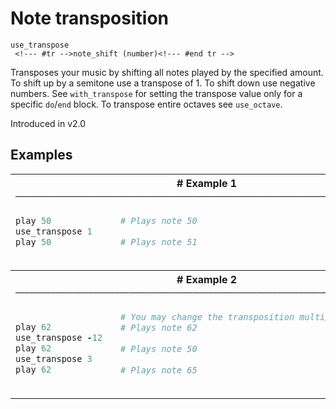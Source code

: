 # Note transposition

```
use_transpose 
 <!--- #tr -->note_shift (number)<!--- #end tr -->
```


Transposes your music by shifting all notes played by the specified amount. To shift up by a semitone use a transpose of 1. To shift down use negative numbers. See `with_transpose` for setting the transpose value only for a specific `do`/`end` block. To transpose entire octaves see `use_octave`.

Introduced in v2.0

## Examples

<table class="examples">
<tr>
<th colspan="2" class="even head"># Example 1 ──────────────────────────────────────────────────────</th>
</tr>
<tr>
<td class="even">

```ruby
play 50
use_transpose 1
play 50



```

</td>
<td class="even">

<!--- #tr -->
```ruby
# Plays note 50
 
# Plays note 51



```
<!--- #end tr -->

</td>
</tr>
<tr>
<th colspan="2" class="odd head"># Example 2 ──────────────────────────────────────────────────────</th>
</tr>
<tr>
<td class="odd">

```ruby

play 62
use_transpose -12
play 62
use_transpose 3
play 62



```

</td>
<td class="odd">

<!--- #tr -->
```ruby
# You may change the transposition multiple times:
# Plays note 62
 
# Plays note 50
 
# Plays note 65



```
<!--- #end tr -->

</td>
</tr>
</table>

